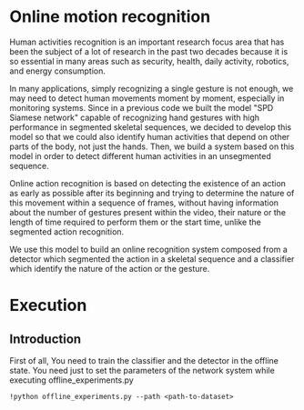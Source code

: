 # Online motion recognition
Human activities recognition is an important research focus area that has been the subject of a lot of research in the past two decades because it is so essential in many areas such as security, health, daily activity, robotics, and energy consumption.

In many applications, simply recognizing a single gesture is not enough, we may need to detect human movements moment by moment, especially in monitoring systems. Since in a previous code we built the model "SPD Siamese network" capable of recognizing hand gestures with high performance in segmented skeletal sequences, we decided to develop this model so that we could also identify human activities that depend on other parts of the body, not just the hands. Then, we build a system based on this model in order to detect different human activities in an unsegmented sequence.

Online action recognition is based on detecting the existence of an action as early as possible after its beginning and trying to determine the nature of this movement within a sequence of frames, without having information about the number of gestures present within the video, their nature or the length of time required to perform them or the start time, unlike the segmented action recognition. 

We use this model to build an online recognition system composed from a detector which segmented the action in a skeletal sequence and a classifier which identify the nature of the action or the gesture. 

# Execution
## Introduction
First of all, You need to train the classifier and the detector in the offline state. You need just to set the parameters of the network system while executing offline_experiments.py

`!python offline_experiments.py --path <path-to-dataset>`
